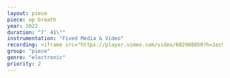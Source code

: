 ```yaml
---
layout: piece
piece: op breath
year: 2022
duration: "7' 41\""
instrumentation: "Fixed Media & Video"
recording: <iframe src="https://player.vimeo.com/video/682988850?h=1ec9f16996&amp;badge=0&amp;autopause=0&amp;player_id=0&amp;app_id=58479" width="100%" height="480" frameborder="0" allow="autoplay; fullscreen" allowfullscreen></iframe>
group: "piece"
genre: "electronic"
priority: 2
---
```

